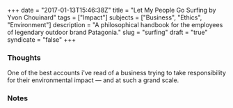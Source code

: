 +++
date = "2017-01-13T15:46:38Z"
title = "Let My People Go Surfing by Yvon Chouinard"
tags = ["Impact"]
subjects = ["Business", "Ethics", "Environment"]
description = "A philosophical handbook for the employees of legendary outdoor brand Patagonia."
slug = "surfing"
draft = "true"
syndicate = "false"
+++

### Thoughts

One of the best accounts i've read of a business trying to take responsibility for their environmental impact — and at such a grand scale.

### Notes
